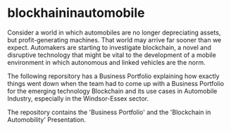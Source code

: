 # blockhaininautomobile
Consider a world in which automobiles are no longer depreciating assets, but profit-generating machines. That world may arrive far sooner than we expect. Automakers are starting to investigate blockchain, a novel and disruptive technology that might be vital to the development of a mobile environment in which autonomous and linked vehicles are the norm.

The following reporsitory has a Business Portfolio explaining how exactly things went down when the team had to come up with a Business Portfolio for the emerging technology Blockchain and its use cases in Automobile Industry, especially in the Windsor-Essex sector.

The repository contains the 'Business Portfolio' and the 'Blockchain in Automobility' Presentation.

